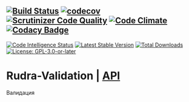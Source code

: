 [![Build Status](https://travis-ci.org/Jagepard/Rudra-Validation.svg?branch=master)](https://travis-ci.org/Jagepard/Rudra-Validation)
[![codecov](https://codecov.io/gh/Jagepard/Rudra-Validation/branch/master/graph/badge.svg)](https://codecov.io/gh/Jagepard/Rudra-Validation)
[![Scrutinizer Code Quality](https://scrutinizer-ci.com/g/Jagepard/Rudra-Validation/badges/quality-score.png?b=master)](https://scrutinizer-ci.com/g/Jagepard/Rudra-Validation/?branch=master)
[![Code Climate](https://codeclimate.com/github/Jagepard/Rudra-Validation/badges/gpa.svg)](https://codeclimate.com/github/Jagepard/Rudra-Validation)
[![Codacy Badge](https://api.codacy.com/project/badge/Grade/f3c7ed585a7e4bbebe83fd0321929169)](https://www.codacy.com/app/Jagepard/Rudra-Validation?utm_source=github.com&amp;utm_medium=referral&amp;utm_content=Jagepard/Rudra-Validation&amp;utm_campaign=Badge_Grade)
-----
[![Code Intelligence Status](https://scrutinizer-ci.com/g/Jagepard/Rudra-Validation/badges/code-intelligence.svg?b=master)](https://scrutinizer-ci.com/code-intelligence)
[![Latest Stable Version](https://poser.pugx.org/rudra/validation/v/stable)](https://packagist.org/packages/rudra/validation)
[![Total Downloads](https://poser.pugx.org/rudra/validation/downloads)](https://packagist.org/packages/rudra/validation)
[![License: GPL-3.0-or-later](https://img.shields.io/badge/license-GPL--3.0--or--later-498e7f.svg)](https://www.gnu.org/licenses/gpl-3.0)

# Rudra-Validation | [API](https://github.com/Jagepard/Rudra-Validation/blob/master/docs.md "Documentation API")
Валидация
